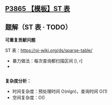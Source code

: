 ## [P3865 【模板】ST 表](https://www.luogu.com.cn/problem/P3865)

## 题解（ST 表 · TODO）

**可重复贡献问题**

ST 表：https://oi-wiki.org/ds/sparse-table/

- 暴力做法：每次查询都扫描区间 [l, r]
- 


```
```

**复杂度分析：**

- 时间复杂度：预处理时间 O(nlgn)，查询时间 O(1)
- 空间复杂度：O()
